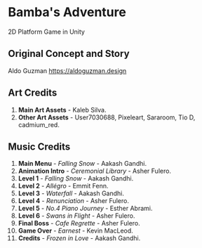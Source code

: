 # Bamba's Adventure
2D Platform Game in Unity

## Original Concept and Story

Aldo Guzman
https://aldoguzman.design

## Art Credits

1. **Main Art Assets** - Kaleb Silva.
2. **Other Art Assets** - User7030688, Pixeleart, Sararoom, Tio D, cadmium_red.


## Music Credits

1. **Main Menu** - *Falling Snow* - Aakash Gandhi.
2. **Animation Intro** - *Ceremonial Library* - Asher Fulero.
3. **Level 1** - *Falling Snow* - Aakash Gandhi.
4. **Level 2** - *Allégro* - Emmit Fenn.
5. **Level 3** - *Waterfall* - Aakash Gandhi.
6. **Level 4** - *Renunciation* -  Asher Fulero.
7. **Level 5** - *No.4 Piano Journey* - Esther Abrami.
8. **Level 6** - *Swans in Flight* - Asher Fulero.
9. **Final Boss** - *Cafe Regrette* - Asher Fulero.
10. **Game Over** - *Earnest* - Kevin MacLeod.
11. **Credits** - *Frozen in Love* - Aakash Gandhi.
